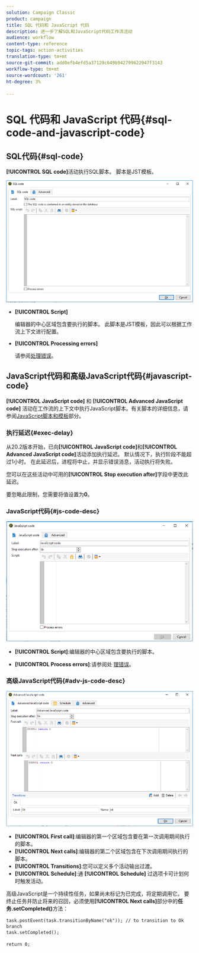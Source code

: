 ```yaml
---
solution: Campaign Classic
product: campaign
title: SQL 代码和 JavaScript 代码
description: 进一步了解SQL和JavaScript代码工作流活动
audience: workflow
content-type: reference
topic-tags: action-activities
translation-type: tm+mt
source-git-commit: add0efb4efd5a37129c649b942799622947f3143
workflow-type: tm+mt
source-wordcount: '261'
ht-degree: 3%

---
```



# SQL 代码和 JavaScript 代码{#sql-code-and-javascript-code}

## SQL代码{#sql-code}

**[!UICONTROL SQL code]**&#x200B;活动执行SQL脚本。 脚本是JST模板。

![](assets/sql_code.png)

* **[!UICONTROL Script]**

   编辑器的中心区域包含要执行的脚本。 此脚本是JST模板，因此可以根据工作流上下文进行配置。

* **[!UICONTROL Processing errors]**

   请参阅[处理错误](../../workflow/using/monitoring-workflow-execution.md#processing-errors)。

## JavaScript代码和高级JavaScript代码{#javascript-code}

**[!UICONTROL JavaScript code]** 和 **[!UICONTROL Advanced JavaScript code]** 活动在工作流的上下文中执行JavaScript脚本。有关脚本的详细信息，请参阅[JavaScript脚本和模板](../../workflow/using/javascript-scripts-and-templates.md)部分。

### 执行延迟{#exec-delay}

从20.2版本开始，已向&#x200B;**[!UICONTROL JavaScript code]**&#x200B;和&#x200B;**[!UICONTROL Advanced JavaScript code]**&#x200B;活动添加执行延迟。 默认情况下，执行阶段不能超过1小时。 在此延迟后，进程将中止，并显示错误消息，活动执行将失败。

您可以在这些活动中可用的&#x200B;**[!UICONTROL Stop execution after]**&#x200B;字段中更改此延迟。

要忽略此限制，您需要将值设置为&#x200B;**0**。

### JavaScript代码{#js-code-desc}

![](assets/javascript_code.png)

* **[!UICONTROL Script]**:编辑器的中心区域包含要执行的脚本。

* **[!UICONTROL Process errors]**:请参阅处 [理错误](../../workflow/using/monitoring-workflow-execution.md#processing-errors)。

### 高级JavaScript代码{#adv-js-code-desc}

![](assets/advanced_javascript_code.png)

* **[!UICONTROL First call]**:编辑器的第一个区域包含要在第一次调用期间执行的脚本。
* **[!UICONTROL Next calls]**:编辑器的第二个区域包含在下次调用期间执行的脚本。
* **[!UICONTROL Transitions]**:您可以定义多个活动输出过渡。
* **[!UICONTROL Schedule]**:通 **[!UICONTROL Schedule]** 过选项卡可计划何时触发活动。

高级JavaScript是一个持续性任务，如果尚未标记为已完成，将定期调用它。 要终止任务并防止将来的召回，必须使用&#x200B;**[!UICONTROL Next calls]**&#x200B;部分中的&#x200B;**任务.setCompleted()**&#x200B;方法：

```
task.postEvent(task.transitionByName("ok")); // to transition to Ok branch
task.setCompleted();

return 0;
```
